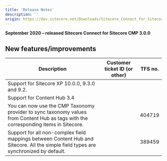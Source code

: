 ```yaml
---
title: 'Release Notes'
description: ''
origin: https://dev.sitecore.net/Downloads/Sitecore_Connect_for_Sitecore_CMP/30/Sitecore_Connect_for_Sitecore_CMP_300/Release_Notes
---
```


**September 2020 – released Sitecore Connect for Sitecore CMP 3.0.0**

## New features/improvements

| Description                                                                                                                          | Customer ticket ID (or other) | TFS no. |
| ------------------------------------------------------------------------------------------------------------------------------------ | ----------------------------- | ------- |
| Support for Sitecore XP 10.0.0, 9.3.0 and 9.2.                                                                                       |                               |         |
| Support for Content Hub 3.4                                                                                                          |                               |         |
| You can now use the CMP Taxonomy provider to sync taxonomy values from Content Hub as tags with the corresponding items in Sitecore. |                               | 404719  |
| Support for all non-complex field mappings between Content Hub and Sitecore. All the simple field types are synchronized by default. |                               | 389459  |
